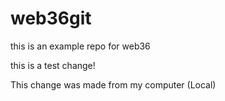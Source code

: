 # web36git
this is an example repo for web36 

this is a test change!


This change was made from my computer  (Local)